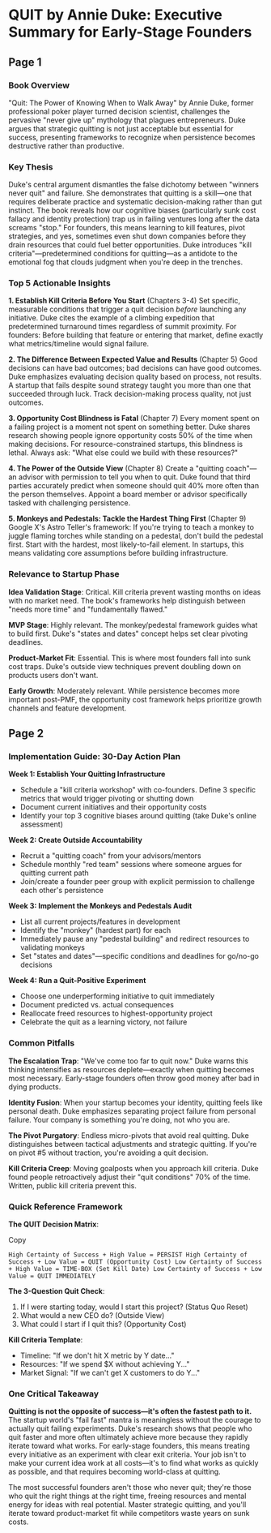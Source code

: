 # QUIT by Annie Duke: Executive Summary for Early-Stage Founders

## Page 1

### Book Overview

"Quit: The Power of Knowing When to Walk Away" by Annie Duke, former professional poker player turned decision scientist, challenges the pervasive "never give up" mythology that plagues entrepreneurs. Duke argues that strategic quitting is not just acceptable but essential for success, presenting frameworks to recognize when persistence becomes destructive rather than productive.

### Key Thesis

Duke's central argument dismantles the false dichotomy between "winners never quit" and failure. She demonstrates that quitting is a skill—one that requires deliberate practice and systematic decision-making rather than gut instinct. The book reveals how our cognitive biases (particularly sunk cost fallacy and identity protection) trap us in failing ventures long after the data screams "stop." For founders, this means learning to kill features, pivot strategies, and yes, sometimes even shut down companies before they drain resources that could fuel better opportunities. Duke introduces "kill criteria"—predetermined conditions for quitting—as a antidote to the emotional fog that clouds judgment when you're deep in the trenches.

### Top 5 Actionable Insights

**1. Establish Kill Criteria Before You Start** (Chapters 3-4) Set specific, measurable conditions that trigger a quit decision _before_ launching any initiative. Duke cites the example of a climbing expedition that predetermined turnaround times regardless of summit proximity. For founders: Before building that feature or entering that market, define exactly what metrics/timeline would signal failure.

**2. The Difference Between Expected Value and Results** (Chapter 5) Good decisions can have bad outcomes; bad decisions can have good outcomes. Duke emphasizes evaluating decision quality based on process, not results. A startup that fails despite sound strategy taught you more than one that succeeded through luck. Track decision-making process quality, not just outcomes.

**3. Opportunity Cost Blindness is Fatal** (Chapter 7) Every moment spent on a failing project is a moment not spent on something better. Duke shares research showing people ignore opportunity costs 50% of the time when making decisions. For resource-constrained startups, this blindness is lethal. Always ask: "What else could we build with these resources?"

**4. The Power of the Outside View** (Chapter 8) Create a "quitting coach"—an advisor with permission to tell you when to quit. Duke found that third parties accurately predict when someone should quit 40% more often than the person themselves. Appoint a board member or advisor specifically tasked with challenging persistence.

**5. Monkeys and Pedestals: Tackle the Hardest Thing First** (Chapter 9) Google X's Astro Teller's framework: If you're trying to teach a monkey to juggle flaming torches while standing on a pedestal, don't build the pedestal first. Start with the hardest, most likely-to-fail element. In startups, this means validating core assumptions before building infrastructure.

### Relevance to Startup Phase

**Idea Validation Stage**: Critical. Kill criteria prevent wasting months on ideas with no market need. The book's frameworks help distinguish between "needs more time" and "fundamentally flawed."

**MVP Stage**: Highly relevant. The monkey/pedestal framework guides what to build first. Duke's "states and dates" concept helps set clear pivoting deadlines.

**Product-Market Fit**: Essential. This is where most founders fall into sunk cost traps. Duke's outside view techniques prevent doubling down on products users don't want.

**Early Growth**: Moderately relevant. While persistence becomes more important post-PMF, the opportunity cost framework helps prioritize growth channels and feature development.

## Page 2

### Implementation Guide: 30-Day Action Plan

**Week 1: Establish Your Quitting Infrastructure**

- Schedule a "kill criteria workshop" with co-founders. Define 3 specific metrics that would trigger pivoting or shutting down
- Document current initiatives and their opportunity costs
- Identify your top 3 cognitive biases around quitting (take Duke's online assessment)

**Week 2: Create Outside Accountability**

- Recruit a "quitting coach" from your advisors/mentors
- Schedule monthly "red team" sessions where someone argues for quitting current path
- Join/create a founder peer group with explicit permission to challenge each other's persistence

**Week 3: Implement the Monkeys and Pedestals Audit**

- List all current projects/features in development
- Identify the "monkey" (hardest part) for each
- Immediately pause any "pedestal building" and redirect resources to validating monkeys
- Set "states and dates"—specific conditions and deadlines for go/no-go decisions

**Week 4: Run a Quit-Positive Experiment**

- Choose one underperforming initiative to quit immediately
- Document predicted vs. actual consequences
- Reallocate freed resources to highest-opportunity project
- Celebrate the quit as a learning victory, not failure

### Common Pitfalls

**The Escalation Trap**: "We've come too far to quit now." Duke warns this thinking intensifies as resources deplete—exactly when quitting becomes most necessary. Early-stage founders often throw good money after bad in dying products.

**Identity Fusion**: When your startup becomes your identity, quitting feels like personal death. Duke emphasizes separating project failure from personal failure. Your company is something you're doing, not who you are.

**The Pivot Purgatory**: Endless micro-pivots that avoid real quitting. Duke distinguishes between tactical adjustments and strategic quitting. If you're on pivot #5 without traction, you're avoiding a quit decision.

**Kill Criteria Creep**: Moving goalposts when you approach kill criteria. Duke found people retroactively adjust their "quit conditions" 70% of the time. Written, public kill criteria prevent this.

### Quick Reference Framework

**The QUIT Decision Matrix**:

Copy

`High Certainty of Success + High Value = PERSIST High Certainty of Success + Low Value = QUIT (Opportunity Cost) Low Certainty of Success + High Value = TIME-BOX (Set Kill Date) Low Certainty of Success + Low Value = QUIT IMMEDIATELY`

**The 3-Question Quit Check**:

1. If I were starting today, would I start this project? (Status Quo Reset)
2. What would a new CEO do? (Outside View)
3. What could I start if I quit this? (Opportunity Cost)

**Kill Criteria Template**:

- Timeline: "If we don't hit X metric by Y date..."
- Resources: "If we spend $X without achieving Y..."
- Market Signal: "If we can't get X customers to do Y..."

### One Critical Takeaway

**Quitting is not the opposite of success—it's often the fastest path to it.** The startup world's "fail fast" mantra is meaningless without the courage to actually quit failing experiments. Duke's research shows that people who quit faster and more often ultimately achieve more because they rapidly iterate toward what works. For early-stage founders, this means treating every initiative as an experiment with clear exit criteria. Your job isn't to make your current idea work at all costs—it's to find what works as quickly as possible, and that requires becoming world-class at quitting.

The most successful founders aren't those who never quit; they're those who quit the right things at the right time, freeing resources and mental energy for ideas with real potential. Master strategic quitting, and you'll iterate toward product-market fit while competitors waste years on sunk costs.